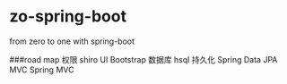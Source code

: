 # zo-spring-boot
from zero to one with spring-boot


###road map
权限		shiro
UI		Bootstrap
数据库	hsql
持久化	Spring Data JPA
MVC		Spring MVC
